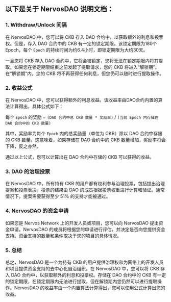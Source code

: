 ## 以下是关于 NervosDAO 说明文档：

### 1. Withdraw/Unlock 间隔

在 NervosDAO 中，您可以将 CKB 存入 DAO 合约中，以获取额外的利息和投票权。但是，存入 DAO 合约中的 CKB 有一定的锁定期限。该锁定期限为180个 Epoch，每个 `Epoch` 的持续时间为约6.4小时，即锁定期限为大约30天。

一旦您将 CKB 存入 DAO 合约中，它将会被锁定，您将无法在锁定期限内将其提取。如果您在锁定期限结束之前发起了提取请求，您的 CKB 将进入“解锁期”。在“解锁期”内，您的 CKB 将不再获得任何利息，但您仍可以随时进行提取操作。

### 2. 收益公式

在 NervosDAO 中，您可以获得额外的利息收益。该收益率由DAO合约内置的算法计算得出，具体公式如下：

每个 `Epoch` 的奖励 = `(DAO 合约中总 CKB 数量 * 奖励率)` / `(当前 Epoch 内存储在 DAO 合约中的 CKB 数量)`

其中，奖励率为每个 `Epoch` 内的总奖励量（单位为 CKB）除以 DAO 合约中存储的 CKB 数量。这意味着，如果存储在 DAO 合约中的 CKB 数量增加，奖励率将会下降，反之亦然。

通过以上公式，您可以计算出在 DAO 合约中存储的 CKB 可以获得的收益。

### 3. DAO 的治理投票
在 NervosDAO 中，所有持有 CKB 的用户都有权利参与治理投票，包括提出治理提案和投票表决。投票的结果由 DAO 的成员根据投票权重进行计算和验证。通常情况下，提案需要获得至少 51% 的支持才能被通过。

### 4. NervosDAO 的资金申请
如果您是 Nervos Network 上的开发人员或项目，您可以向 NervosDAO 提出资金申请。NervosDAO 的成员将根据您的申请进行评估，并决定是否向您提供资金支持。资金支持的数量和条件取决于您的项目的具体情况。

### 5. 总结
总之，NervosDAO 是一个为持有 CKB 的用户提供治理权和为网络上的开发人员和项目提供资金支持的去中心化自治组织。在 NervosDAO 中，您可以将 CKB 存入 DAO 合约中，以获取额外的利息和投票权。存储在 DAO 合约中的 CKB 有一定的锁定期限，在锁定期限内无法进行提取，但在解锁期内您仍然可以进行提取操作。NervosDAO 的收益率由一个内置算法计算得出，您可以使用公式计算出您的收益。
